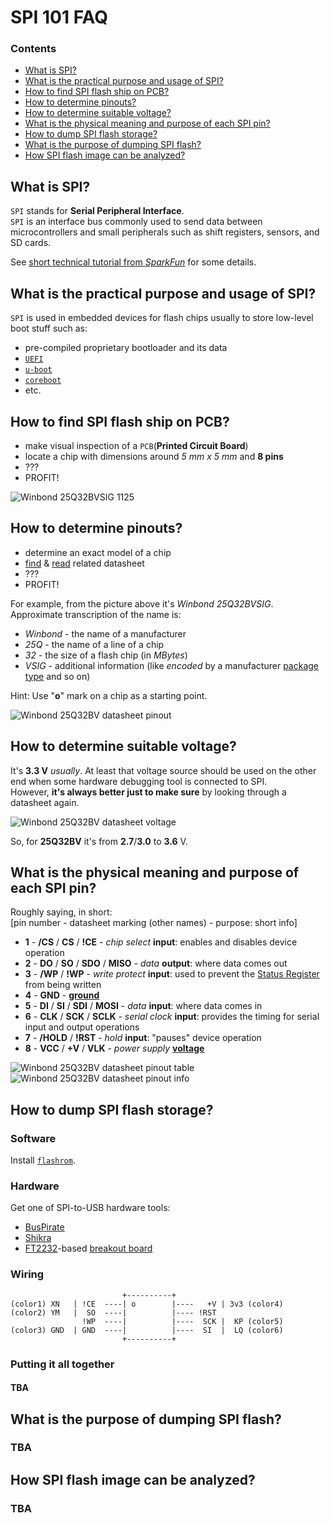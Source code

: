 

# SPI 101 FAQ


### Contents

 * [What is SPI?](#what-is-spi)
 * [What is the practical purpose and usage of SPI?](#what-is-the-practical-purpose-and-usage-of-spi)
 * [How to find SPI flash ship on PCB?](#how-to-find-spi-flash-ship-on-pcb)
 * [How to determine pinouts?](#how-to-determine-pinouts)
 * [How to determine suitable voltage?](#how-to-determine-suitable-voltage)
 * [What is the physical meaning and purpose of each SPI pin?](#what-is-the-physical-meaning-and-purpose-of-each-spi-pin)
 * [How to dump SPI flash storage?](#how-to-dump-spi-flash-storage)
 * [What is the purpose of dumping SPI flash?](#what-is-the-purpose-of-dumping-spi-flash)
 * [How SPI flash image can be analyzed?](#how-spi-flash-image-can-be-analyzed)





## What is SPI?

`SPI` stands for **Serial Peripheral Interface**.  
`SPI` is an interface bus commonly used to send data between microcontrollers and small peripherals such as shift registers, sensors, and SD cards.  

See [short technical tutorial from _SparkFun_](https://learn.sparkfun.com/tutorials/serial-peripheral-interface-spi) for some details.  




## What is the practical purpose and usage of SPI?

`SPI` is used in embedded devices for flash chips usually to store low-level boot stuff such as:
 - pre-compiled proprietary bootloader and its data
 - [`UEFI`](https://www.uefi.org)
 - [`u-boot`](https://www.denx.de/wiki/U-Boot)
 - [`coreboot`](https://coreboot.org/)
 - etc.  




## How to find SPI flash ship on PCB?

 - make visual inspection of a `PCB`(**Printed Circuit Board**)
 - locate a chip with dimensions around *5 mm x 5 mm* and **8 pins**
 - ???
 - PROFIT!

![Winbond 25Q32BVSIG 1125](../master/pics/spi_flash.png)  




## How to determine pinouts?

 - determine an exact model of a chip
 - [find](https://duckduckgo.com/?q=winbond+"w25q32bvsig"+datasheet) &
 [read](https://www.winbond.com/resource-files/w25q32bv_revi_100413_wo_automotive.pdf) related datasheet
 - ???
 - PROFIT!

For example, from the picture above it's _Winbond 25Q32BVSIG_.  
Approximate transcription of the name is:
 - _Winbond_ - the name of a manufacturer
 - _25Q_ - the name of a line of a chip
 - _32_ - the size of a flash chip (in _MBytes_)
 - _VSIG_ - additional information (like _encoded_ by a manufacturer
 [package type](https://en.wikipedia.org/wiki/List_of_integrated_circuit_packaging_types) and so on)

Hint: Use "**o**" mark on a chip as a starting point.

![Winbond 25Q32BV datasheet pinout](../master/pics/w25q32bv_datasheet_pinout.png)  




## How to determine suitable voltage?

It's **3.3 V** _usually_. At least that voltage source should be used on the other end when some hardware debugging tool is connected to SPI.  
However, **it's always better just to make sure** by looking through a datasheet again.  

![Winbond 25Q32BV datasheet voltage](../master/pics/w25q32bv_datasheet_voltage.png)  

So, for **25Q32BV** it's from **2.7**/**3.0** to **3.6** V.  




## What is the physical meaning and purpose of each SPI pin?

Roughly saying, in short:  
[pin number - datasheet marking (other names) - purpose: short info]

 - **1** - **/CS** / **CS** / **!CE** - _chip select_ **input**: enables and disables device operation
 - **2** - **DO** / **SO** / **SDO** / **MISO** - _data_ **output**: where data comes out
 - **3** - **/WP** / **!WP** - _write protect_ **input**: used to prevent the
 [Status Register](http://www.avrbeginners.net/architecture/spi/spi.html#spsr) from being written
 - **4** - **GND** - [**ground**](https://en.wikipedia.org/wiki/Ground_(electricity)#Electronics)
 - **5** - **DI** / **SI** / **SDI** / **MOSI** - _data_ **input**: where data comes in
 - **6** - **CLK** / **SCK** / **SCLK** - _serial clock_ **input**: provides the timing for serial input and output operations
 - **7** - **/HOLD** / **!RST** - _hold_ **input**: "pauses" device operation
 - **8** - **VCC** / **+V** / **VLK** - _power supply_ [**voltage**](https://en.wikipedia.org/wiki/Voltage)

![Winbond 25Q32BV datasheet pinout table](../master/pics/w25q32bv_datasheet_pinout_table.png)  
![Winbond 25Q32BV datasheet pinout info](../master/pics/w25q32bv_datasheet_pinout_info.png)  




## How to dump SPI flash storage?


### Software

Install [`flashrom`](https://www.flashrom.org/Flashrom).


### Hardware

Get one of SPI-to-USB hardware tools:
 * [BusPirate](http://dangerousprototypes.com/docs/Bus_Pirate_v3.6)
 * [Shikra](https://int3.cc/products/the-shikra)
 * [FT2232](https://www.ftdichip.com/Products/ICs/FT2232H.html)-based [breakout board](http://dangerousprototypes.com/docs/FT2232_breakout_board)


### Wiring


```
                         +----------+
(color1) XN   | !CE  ----| o        |----   +V | 3v3 (color4)
(color2) YM   |  SO  ----|          |---- !RST
                !WP  ----|          |----  SCK |  KP (color5)
(color3) GND  | GND  ----|          |----  SI  |  LQ (color6)
                         +----------+
```

### Putting it all together

#### TBA




## What is the purpose of dumping SPI flash?

### TBA




## How SPI flash image can be analyzed?

### TBA





